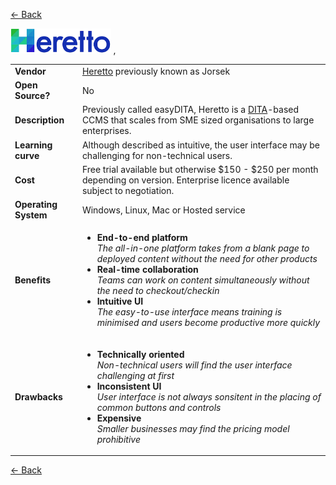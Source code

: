 <a href="readme.md"><- Back</a>

 <img src='Heretto-2.png' height='40'> 

<table>
  <tr>
    <td><b>Vendor</td>
    <td><a href="https://www.heretto.com">Heretto</a> previously known as Jorsek</td>, 
  </tr>
  <tr>
    <td><b>Open Source?</td>
    <td>No</td>
  </tr>
  <tr>
    <td><b>Description</td>
    <td>Previously called easyDITA, Heretto is a <a href="https://en.wikipedia.org/wiki/Darwin_Information_Typing_Architecture">DITA</a>-based CCMS that scales from SME sized organisations to large enterprises.</td>
  </tr> 
  <tr>
    <td><b>Learning curve</td>
    <td>Although described as intuitive, the user interface may be challenging for non-technical users.</td>
  </tr> 
  <tr>
    <td><b>Cost</td>
    <td>Free trial available but otherwise $150 - $250 per month depending on version. Enterprise licence available subject to negotiation.</td>
  </tr>
  <tr>
    <td><b>Operating System</td>
    <td>Windows, Linux, Mac or Hosted service</td>
  </tr> 
  <tr>
    <td><b>Benefits</td>
  <td>
    <ul>
      <li><b>End-to-end platform</b><br><i>The all-in-one platform takes from a blank page to deployed content without the need for other products</i></li>
      <li><b>Real-time collaboration</b><br><i>Teams can work on content simultaneously without the need to checkout/checkin</i></li>
      <li><b>Intuitive UI</b><br><i>The easy-to-use interface means training is minimised and users become productive more quickly</i></li>
    </ul>
  </td>
</tr>
<tr>
  <td><b>Drawbacks</td>
  <td>
    <ul>
      <li><b>Technically oriented</b><br><i>Non-technical users will find the user interface challenging at first</i></li>
      <li><b>Inconsistent UI</b><br><i>User interface is not always sonsitent in the placing of common buttons and controls</i></li>
      <li><b>Expensive</b><br><i>Smaller businesses may find the pricing model prohibitive</i></li>
    </ul>
  </td> 
</tr>
</table>
<a href="readme.md"><- Back</a>
